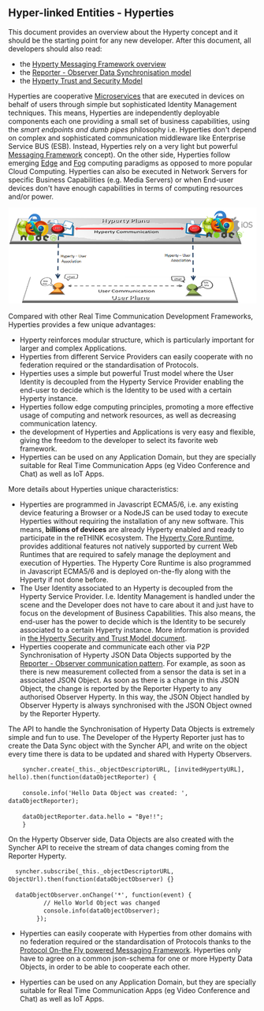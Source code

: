 Hyper-linked Entities - Hyperties
---------------------------------

This document provides an overview about the Hyperty concept and it should be the starting point for any new developer. After this document, all developers should also read:

-	the [Hyperty Messaging Framework overview](../messaging-framework/readme.md)
-	the [Reporter - Observer Data Synchronisation model](p2p-data-sync.md)
-	the [Hyperty Trust and Security Model](trust-management/readme.md)

Hyperties are cooperative [Microservices](http://martinfowler.com/articles/microservices.html) that are executed in devices on behalf of users through simple but sophisticated Identity Management techniques. This means, Hyperties are independently deployable components each one providing a small set of business capabilities, using the *smart endpoints and dumb pipes* philosophy i.e. Hyperties don't depend on complex and sophisticated communication middleware like Enterprise Service BUS (ESB). Instead, Hyperties rely on a very light but powerful [Messaging Framework](hyperty-messaging-framework.md) concept). On the other side, Hyperties follow emerging [Edge](https://en.wikipedia.org/wiki/Edge_computing) and [Fog](https://en.wikipedia.org/wiki/Fog_computing) computing paradigms as opposed to more popular Cloud Computing. Hyperties can also be executed in Network Servers for specific Business Capabilities (e.g. Media Servers) or when End-user devices don't have enough capabilities in terms of computing resources and/or power.

![Hyperty Concept and Edge Computing](hyperty-concept1.png)

Compared with other Real Time Communication Development Frameworks, Hyperties provides a few unique advantages:

- Hyperty reinforces modular structure, which is particularly important for larger and complex Applications.
- Hyperties from different Service Providers can easily cooperate with no federation required or the standardisation of Protocols.
- Hyperties uses a simple but powerful Trust model where the User Identity is decoupled from the Hyperty Service Provider enabling the end-user to decide which is the Identity to be used with a certain Hyperty instance.
- Hyperties follow edge computing principles, promoting a more effective usage of computing and network resources, as well as decreasing communication latency.
- the development of Hyperties and Applications is very easy and flexible, giving the freedom to the developer to select its favorite web framework.
- Hyperties can be used on any Application Domain, but they are specially suitable for Real Time Communication Apps (eg Video Conference and Chat) as well as IoT Apps.


More details about Hyperties unique characteristics:

-	Hyperties are programmed in Javascript ECMA5/6, i.e. any existing device featuring a Browser or a NodeJS can be used today to execute Hyperties without requiring the installation of any new software. This means, **billions of devices** are already Hyperty enabled and ready to participate in the reTHINK ecosystem. The [Hyperty Core Runtime](../runtime/readme.md), provides additional features not natively supported by current Web Runtimes that are required to safely manage the deployment and execution of Hyperties. The Hyperty Core Runtime is also programmed in Javascript ECMA5/6 and is deployed on-the-fly along with the Hyperty if not done before.
-	The User Identity associated to an Hyperty is decoupled from the Hyperty Service Provider. I.e. Identity Management is handled under the scene and the Developer does not have to care about it and just have to focus on the development of Business Capabilities. This also means, the end-user has the power to decide which is the Identity to be securely associated to a certain Hyperty instance. More information is provided in [the Hyperty Security and Trust Model document](../trust-management/readme.md).
-	Hyperties cooperate and communicate each other via P2P Synchronisation of Hyperty JSON Data Objects supported by the [Reporter - Observer communication pattern](../messaging-framework/p2p-data-sync.md). For example, as soon as there is new measurement collected from a sensor the data is set in a associated JSON Object. As soon as there is a change in this JSON Object, the change is reported by the Reporter Hyperty to any authorised Observer Hyperty. In this way, the JSON Object handled by Observer Hyperty is always synchronised with the JSON Object owned by the Reporter Hyperty.

The API to handle the Synchronisation of Hyperty Data Objects is extremely simple and fun to use. The Developer of the Hyperty Reporter just has to create the Data Sync object with the Syncher API, and write on the object every time there is data to be updated and shared with Hyperty Observers.

```
    syncher.create(_this._objectDescriptorURL, [invitedHypertyURL], hello).then(function(dataObjectReporter) {

    console.info('Hello Data Object was created: ', dataObjectReporter);

    dataObjectReporter.data.hello = "Bye!!";
    }
```

On the Hyperty Observer side, Data Objects are also created with the Syncher API to receive the stream of data changes coming from the Reporter Hyperty.

```
  syncher.subscribe(_this._objectDescriptorURL, ObjectUrl).then(function(dataObjectObserver) {}

  dataObjectObserver.onChange('*', function(event) {
          // Hello World Object was changed
          console.info(dataObjectObserver);
        });
```

-	Hyperties can easily cooperate with Hyperties from other domains with no federation required or the standardisation of Protocols thanks to the [Protocol On-the Fly powered Messaging Framework](../messaging-framework/readme.md). Hyperties only have to agree on a common json-schema for one or more Hyperty Data Objects, in order to be able to cooperate each other.

-	Hyperties can be used on any Application Domain, but they are specially suitable for Real Time Communication Apps (eg Video Conference and Chat) as well as IoT Apps.
